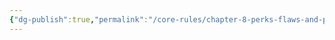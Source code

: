 ```yaml
---
{"dg-publish":true,"permalink":"/core-rules/chapter-8-perks-flaws-and-points/perks-list/trait/senses/hearing/"}
---
```



